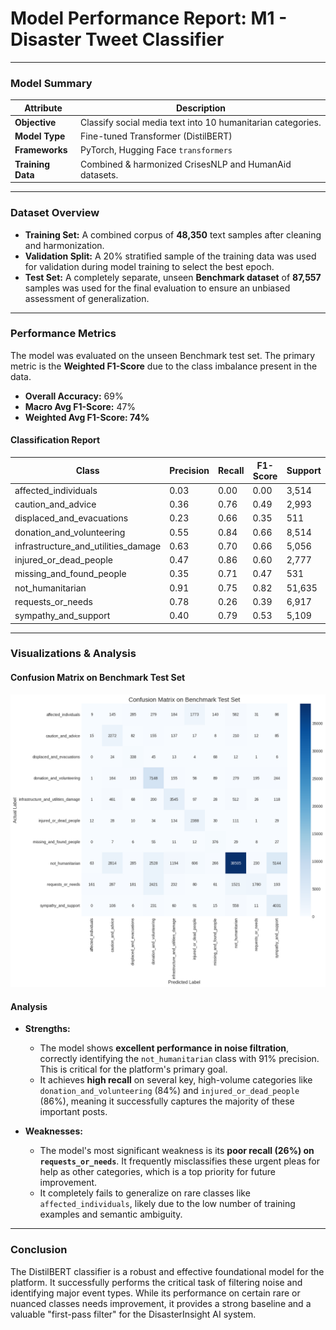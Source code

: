 # Model Performance Report: M1 - Disaster Tweet Classifier

---

### Model Summary

| Attribute        | Description                                                               |
| ---------------- | ------------------------------------------------------------------------- |
| **Objective**    | Classify social media text into 10 humanitarian categories.               |
| **Model Type**   | Fine-tuned Transformer (DistilBERT)                                       |
| **Frameworks**   | PyTorch, Hugging Face `transformers`                                      |
| **Training Data**| Combined & harmonized CrisesNLP and HumanAid datasets.                    |

---

### Dataset Overview

*   **Training Set:** A combined corpus of **48,350** text samples after cleaning and harmonization.
*   **Validation Split:** A 20% stratified sample of the training data was used for validation during model training to select the best epoch.
*   **Test Set:** A completely separate, unseen **Benchmark dataset** of **87,557** samples was used for the final evaluation to ensure an unbiased assessment of generalization.

---

### Performance Metrics

The model was evaluated on the unseen Benchmark test set. The primary metric is the **Weighted F1-Score** due to the class imbalance present in the data.

*   **Overall Accuracy:** 69%
*   **Macro Avg F1-Score:** 47%
*   **Weighted Avg F1-Score: 74%**

#### Classification Report

| Class                               | Precision | Recall | F1-Score | Support |
| ----------------------------------- | --------- | ------ | -------- | ------- |
| affected_individuals                | 0.03      | 0.00   | 0.00     | 3,514    |
| caution_and_advice                  | 0.36      | 0.76   | 0.49     | 2,993    |
| displaced_and_evacuations           | 0.23      | 0.66   | 0.35     | 511     |
| donation_and_volunteering           | 0.55      | 0.84   | 0.66     | 8,514    |
| infrastructure_and_utilities_damage | 0.63      | 0.70   | 0.66     | 5,056    |
| injured_or_dead_people              | 0.47      | 0.86   | 0.60     | 2,777    |
| missing_and_found_people            | 0.35      | 0.71   | 0.47     | 531     |
| not_humanitarian                    | 0.91      | 0.75   | 0.82     | 51,635   |
| requests_or_needs                   | 0.78      | 0.26   | 0.39     | 6,917    |
| sympathy_and_support                | 0.40      | 0.79   | 0.53     | 5,109    |

---

### Visualizations & Analysis

#### Confusion Matrix on Benchmark Test Set

![Confusion Matrix](../../visuals/01_disaster_tweet_classification/confusion_matrix.png)

#### Analysis

*   **Strengths:**
    *   The model shows **excellent performance in noise filtration**, correctly identifying the `not_humanitarian` class with 91% precision. This is critical for the platform's primary goal.
    *   It achieves **high recall** on several key, high-volume categories like `donation_and_volunteering` (84%) and `injured_or_dead_people` (86%), meaning it successfully captures the majority of these important posts.

*   **Weaknesses:**
    *   The model's most significant weakness is its **poor recall (26%) on `requests_or_needs`**. It frequently misclassifies these urgent pleas for help as other categories, which is a top priority for future improvement.
    *   It completely fails to generalize on rare classes like `affected_individuals`, likely due to the low number of training examples and semantic ambiguity.

---

### Conclusion

The DistilBERT classifier is a robust and effective foundational model for the platform. It successfully performs the critical task of filtering noise and identifying major event types. While its performance on certain rare or nuanced classes needs improvement, it provides a strong baseline and a valuable "first-pass filter" for the DisasterInsight AI system.
